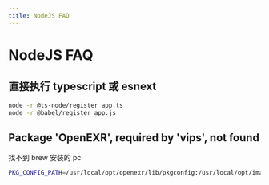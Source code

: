 ```yaml
---
title: NodeJS FAQ
---
```


# NodeJS FAQ

## 直接执行 typescript 或 esnext

```bash
node -r @ts-node/register app.ts
node -r @babel/register app.js
```

## Package 'OpenEXR', required by 'vips', not found

找不到 brew 安装的 pc

```bash
PKG_CONFIG_PATH=/usr/local/opt/openexr/lib/pkgconfig:/usr/local/opt/imath/lib/pkgconfig npm up
```
